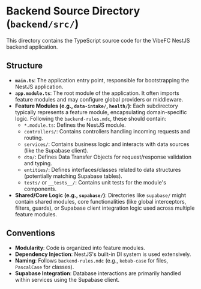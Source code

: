 # Backend Source Directory (`backend/src/`)

This directory contains the TypeScript source code for the VibeFC NestJS backend application.

## Structure

- **`main.ts`**: The application entry point, responsible for bootstrapping the NestJS application.
- **`app.module.ts`**: The root module of the application. It often imports feature modules and may configure global providers or middleware.
- **Feature Modules (e.g., `data-intake/`, `health/`)**: Each subdirectory typically represents a feature module, encapsulating domain-specific logic. Following the `backend-rules.mdc`, these should contain:
    - `*.module.ts`: Defines the NestJS module.
    - `controllers/`: Contains controllers handling incoming requests and routing.
    - `services/`: Contains business logic and interacts with data sources (like the Supabase client).
    - `dto/`: Defines Data Transfer Objects for request/response validation and typing.
    - `entities/`: Defines interfaces/classes related to data structures (potentially matching Supabase tables).
    - `tests/` or `__tests__/`: Contains unit tests for the module's components.
- **Shared/Core Logic (e.g., `supabase/`)**: Directories like `supabase/` might contain shared modules, core functionalities (like global interceptors, filters, guards), or Supabase client integration logic used across multiple feature modules.

## Conventions

- **Modularity**: Code is organized into feature modules.
- **Dependency Injection**: NestJS's built-in DI system is used extensively.
- **Naming**: Follows `backend-rules.mdc` (e.g., `kebab-case` for files, `PascalCase` for classes).
- **Supabase Integration**: Database interactions are primarily handled within services using the Supabase client. 